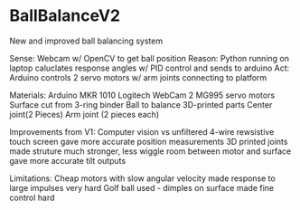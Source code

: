 # BallBalanceV2
New and improved ball balancing system

Sense: Webcam w/ OpenCV to get ball position
Reason: Python running on laptop caluclates response angles w/ PID control and sends to arduino
Act: Arduino controls 2 servo motors w/ arm joints connecting to platform

Materials:
  Arduino MKR 1010
  Logitech WebCam
  2 MG995 servo  motors
  Surface cut from 3-ring binder
  Ball to balance
  3D-printed parts
    Center joint(2 Pieces)
    Arm joint (2 pieces each)
    
Improvements from V1:
  Computer vision vs unfiltered 4-wire rewsistive touch screen gave more accurate position measurements
  3D printed joints made struture much stronger, less wiggle room between motor and surface gave more accurate tilt outputs
    
Limitations:
  Cheap motors with slow angular velocity made response to large impulses very hard
  Golf ball used - dimples on surface made fine control hard
 
